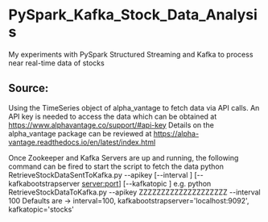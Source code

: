# PySpark_Kafka_Stock_Data_Analysis
My experiments with PySpark Structured Streaming and Kafka to process near real-time data of stocks

## Source:
Using the TimeSeries object of alpha_vantage to fetch data via API calls.
An API key is needed to access the data which can be obtained at https://www.alphavantage.co/support/#api-key
Details on the alpha_vantage package can be reviewed at https://alpha-vantage.readthedocs.io/en/latest/index.html

Once Zookeeper and Kafka Servers are up and running, the following command can be fired to start the script to fetch the data
python RetrieveStockDataSentToKafka.py --apikey <key> [--interval <seconds>] [--kafkabootstrapserver <server:port>] [--kafkatopic <topicname>] 
e.g. python RetrieveStockDataToKafka.py --apikey ZZZZZZZZZZZZZZZZZZZZ --interval 100
Defaults are -> interval=100, kafkabootstrapserver='localhost:9092', kafkatopic='stocks'
